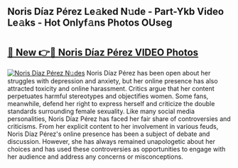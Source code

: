 ## Noris Díaz Pérez Le𝚊ked N𝚞de - Part-Ykb Video Le𝚊ks - Hot Onlyf𝚊ns Photos OUseg

# <h2><a href="http://ac29154.deff.icu/?id=Noris+D%c3%adaz+P%c3%a9rez">🔗 New 👉🔴 Noris Díaz Pérez VIDEO Photos</a></h2>

[![Noris Díaz Pérez N𝚞des](https://i.imgur.com/rIISA9y.gif)](http://ac29154.deff.icu/?id=Noris+D%c3%adaz+P%c3%a9rez)
Noris Díaz Pérez has been open about her struggles with depression and anxiety, but her online presence has also attracted toxicity and online harassment. Critics argue that her content perpetuates harmful stereotypes and objectifies women. Some fans, meanwhile, defend her right to express herself and criticize the double standards surrounding female sexuality. Like many social media personalities, Noris Díaz Pérez has faced her fair share of controversies and criticisms. From her explicit content to her involvement in various feuds, Noris Díaz Pérez's online presence has been a subject of debate and discussion. However, she has always remained unapologetic about her choices and has used these controversies as opportunities to engage with her audience and address any concerns or misconceptions.
